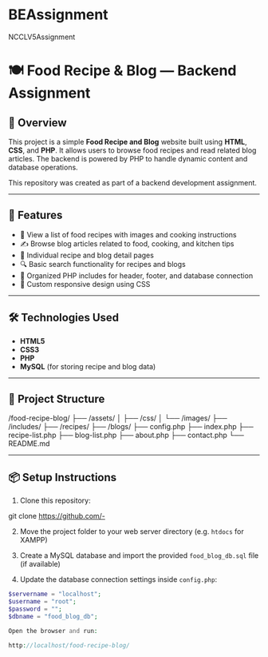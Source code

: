 # BEAssignment
NCCLV5Assignment
# 🍽️ Food Recipe & Blog — Backend Assignment

## 📖 Overview

This project is a simple **Food Recipe and Blog** website built using **HTML**, **CSS**, and **PHP**. It allows users to browse food recipes and read related blog articles. The backend is powered by PHP to handle dynamic content and database operations.

This repository was created as part of a backend development assignment.

---

## 📌 Features

- 📃 View a list of food recipes with images and cooking instructions
- ✍️ Browse blog articles related to food, cooking, and kitchen tips
- 📑 Individual recipe and blog detail pages
- 🔍 Basic search functionality for recipes and blogs
- 📂 Organized PHP includes for header, footer, and database connection
- 🎨 Custom responsive design using CSS

---

## 🛠️ Technologies Used

- **HTML5**
- **CSS3**
- **PHP**
- **MySQL** (for storing recipe and blog data)

---

## 📂 Project Structure

/food-recipe-blog/
├── /assets/
│ ├── /css/
│ └── /images/
├── /includes/
├── /recipes/
├── /blogs/
├── config.php
├── index.php
├── recipe-list.php
├── blog-list.php
├── about.php
├── contact.php
└── README.md


---

## 📦 Setup Instructions

1. Clone this repository:

git clone https://github.com/-


2. Move the project folder to your web server directory (e.g. `htdocs` for XAMPP)

3. Create a MySQL database and import the provided `food_blog_db.sql` file (if available)

4. Update the database connection settings inside `config.php`:

```php
$servername = "localhost";
$username = "root";
$password = "";
$dbname = "food_blog_db";

Open the browser and run:

http://localhost/food-recipe-blog/
